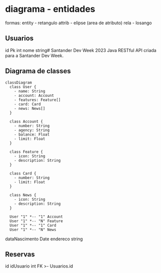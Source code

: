 # diagrama - entidades

formas: 
entity - retangulo
attrib - elipse (area de atributo)
rela - losango





Usuarios
-
id Pk int
nome string# Santander Dev Week 2023
Java RESTful API criada para a Santander Dev Week.

## Diagrama de classes

```mermaid
classDiagram
  class User {
    - name: String
    - account: Account
    - features: Feature[]
    - card: Card
    - news: News[]
  }

  class Account {
    - number: String
    - agency: String
    - balance: Float
    - limit: Float
  }

  class Feature {
    - icon: String
    - description: String
  }

  class Card {
    - number: String
    - limit: Float
  }

  class News {
    - icon: String
    - description: String
  }

  User "1" *-- "1" Account
  User "1" *-- "N" Feature
  User "1" *-- "1" Card
  User "1" *-- "N" News
```

dataNascimento Date
endereco string

Reservas
- 
id
idUsuario int FK >- Usuarios.id


